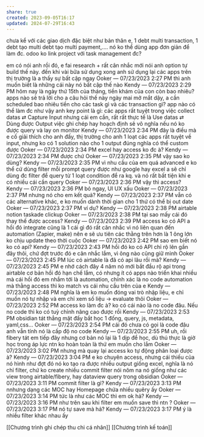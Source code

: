 ```yaml
---
share: true
created: 2023-09-05T16:17
updated: 2024-07-29T16:43
---
```

chưa kể với các giao dịch đặc biệt như bản thân e, 1 debt multi transaction, 1 debt tạo multi debt tạo multi payment,…. nó ko thể dùng app đơn giản để làm đc.
odoo ko link project với task management đc?

em có nói anh rồi đó, e fai research + rất cân nhắc mới nói anh option tự build thế này. đến khi vài bữa sử dụng xong anh sử dụng lại các apps trên thị trường là a thấy sự bất cập ngay
Ooker — 07/23/2023 2:27 PM
thì anh muốn biết là những cái này nó bất cập thế nào
Kendy — 07/23/2023 2:29 PM
hôm nay là ngày thứ 15th của tháng, tiền khám của con còn bao nhiêu? apps nào sẽ trả lời cho a câu hỏi thế này
ngày mai mở mắt dậy, a cần scheduled bao nhiêu tiền cho các task gì và các transaction gì? app nào có thể làm đc như vậy anh
key point là gì: các apps rất tuyệt trong việc collect datas ⇄ Capture Input
nhưng cái em cần, rất rất thực tế là Use datas ⇄ Dùng được Output
việc ghi chép hay hoạch định sẽ vô nghĩa nếu nó ko được query và lay on monitor
Kendy — 07/23/2023 2:34 PM
đây là điều mà e cố giải thích cho anh đấy, thị trường cho anh 1 loạt các apps rất tuyệt về input, nhưng ko có 1 solution nào cho 1 output đúng nghĩa có thể custom được
Ooker — 07/23/2023 2:34 PM
excel hay access ko đc à?
Kendy — 07/23/2023 2:34 PM
được chứ
Ooker — 07/23/2023 2:35 PM
vậy sao ko dùng?
Kendy — 07/23/2023 2:35 PM
vì nhu cầu của em quá advanced
e ko thể cứ dùng filter mỗi prompt query được
như google hay excel a sẽ chỉ dùng đc filter để query từ 1 loạt condition để ra kq. và nó rất bất tiện khi e có nhiều cái cần query
Ooker — 07/23/2023 2:36 PM
vậy thì access?
Kendy — 07/23/2023 2:36 PM
bỏ ngay, UI UX xấu
Ooker — 07/23/2023 2:37 PM
nhưng nó cho em kết quả?
Kendy — 07/23/2023 2:37 PM
vẫn có các alternative khác, e ko muốn dành thời gian cho 1 thứ có thể bị out date
Ooker — 07/23/2023 2:37 PM
ví dụ?
Kendy — 07/23/2023 2:38 PM
airtable
notion
taskade
clickup
Ooker — 07/23/2023 2:38 PM
tại sao mấy cái đó thay thế được access?
Kendy — 07/23/2023 2:39 PM
access ko có API a
hồi đó integrate cũng là 1 cái gì đó rất cân nhắc vì nó liên quan đến automation (Zapier, make)
nên e sẽ ưu tiên các thằng trên hơn là 1 ông lớn ko chịu update theo thời cuộc
Ooker — 07/23/2023 2:42 PM
sao em biết nó ko có api?
Kendy — 07/23/2023 2:43 PM
hồi đó ko có
API chỉ rộ lên gần đây thôi, chứ đợt trước đó e cân nhắc lắm, vì ông nào cũng giữ mình
Ooker — 07/23/2023 2:45 PM
lúc có airtable là đã có api lâu rồi mà?
Kendy — 07/23/2023 2:45 PM
e nhớ cách đây 4 năm nó mới bắt đầu rộ api trong airtable
cơ bản hồi đó hạn chế lắm, có nhưng ít có apps nào triển khai nhiều
mà cái hồi đó em nhắm tới là automation, chính xác là no code automation
mà thằng access thì ko match vs cái nhu cầu trên của e
Kendy — 07/23/2023 2:48 PM
nghĩa là em ko muốn đóng vai trò nhập liệu, e chỉ muốn nó tự nhập và em chỉ xem số liệu → evaluate thôi
Ooker — 07/23/2023 2:52 PM
access ko làm đc à?
ko có cái nào là no code đâu. Nếu no code thì ko có tuỳ chỉnh nâng cao được rồi 
Kendy — 07/23/2023 2:53 PM
obsidian tát thẳng mặt đấy
bắt học 1 đống, query, js, metadata, yaml,css…
Ooker — 07/23/2023 2:54 PM
cái đó chưa có gọi là code đâu
anh vẫn tính nó là cấp độ no code
Kendy — 07/23/2023 2:55 PM
uh, rồi fibery tát em tiếp đây
nhưng cơ bản nó lại là 1 dịp để học, dù thú thực là giờ học trong áp lực ntn ko hoàn toàn là thứ em muốn cho lắm
Ooker — 07/23/2023 3:02 PM
nhưng mà quay lại access ko tự động phân loại được à?
Kendy — 07/23/2023 3:04 PM
e ko chuyên access, nhưng cái thiếu của nó hình như đợt đó nó ko tạo ra được nhiều output giống excel, nghĩa là nó chỉ filter, chứ ko create nhiều commit filter
nói nôm na nó giống như các view trong airtable/fibery, hay dataview query trong obsidian
Ooker — 07/23/2023 3:11 PM
commit filter là gì?
Kendy — 07/23/2023 3:13 PM
nnhưng dạng các MOC hay Homepage chứa nhiều quêry ấy
Ooker — 07/23/2023 3:14 PM
tức là như các MOC thì em ok hả?
Kendy — 07/23/2023 3:16 PM
như trên sau khi filter em muốn save thì ntn ?
Ooker — 07/23/2023 3:17 PM
nó tự save mà hả?
Kendy — 07/23/2023 3:17 PM
ý là nhiều filter khác nhau ấy

[[Chương trình ghi chép thu chi cá nhân]]
[[Chương trình kế toán]]
